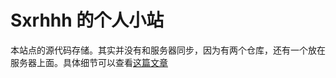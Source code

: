 # Sxrhhh 的个人小站

本站点的源代码存储。其实并没有和服务器同步，因为有两个仓库，还有一个放在服务器上面。具体细节可以查看[这篇文章](https://www.sxrhhh.top/blog/2023/12/26/self-host-git-for-website/)
